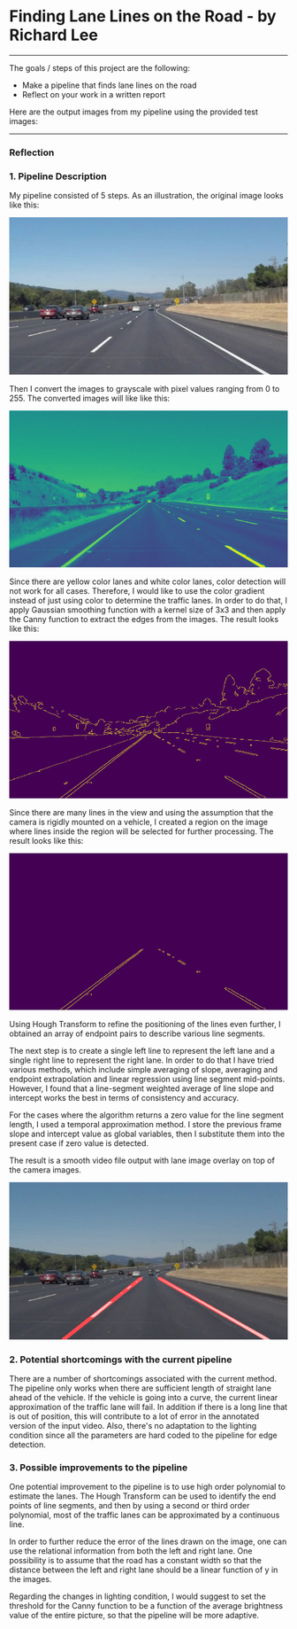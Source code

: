 # **Finding Lane Lines on the Road - by Richard Lee** 

---

The goals / steps of this project are the following:
* Make a pipeline that finds lane lines on the road
* Reflect on your work in a written report

Here are the output images from my pipeline using the provided test images:

[//]: # (Image References)

[image1]: ./Result_Images/solidWhiteCurve_after.jpg "solidWhiteCurve_after.jpg"
[image2]: ./Result_Images/whiteCarLaneSwitch_after.jpg "whiteCarLaneSwitch_after.jpg"
[image3]: ./Result_Images/whiteCarLaneSwitch_edge.jpg "whiteCarLaneSwitch_edge.jpg"
[image4]: ./Result_Images/whiteCarLaneSwitch_gray.jpg "whiteCarLaneSwitch_gray.jpg"
[image5]: ./Result_Images/whiteCarLaneSwitch_masked.jpg "whiteCarLaneSwitch_masked.jpg"
[image6]: ./Original_Images/solidWhiteCurve.jpg "solidWhiteCurve.jpg"

---

### Reflection

### 1. Pipeline Description

My pipeline consisted of 5 steps. As an illustration, the original image looks like this:

![alt text][image6]

Then I convert the images to grayscale with pixel values ranging from 0 to 255.  The converted images will like like this:

![alt text][image4]

Since there are yellow color lanes and white color lanes, color detection will not work for all cases.  Therefore, I would like to use the color gradient instead of just using color to determine the traffic lanes.  In order to do that, I apply Gaussian smoothing function with a kernel size of 3x3 and then apply the Canny function to extract the edges from the images. The result looks like this:

![alt text][image3]

Since there are many lines in the view and using the assumption that the camera is rigidly mounted on a vehicle, I created a region on the image where lines inside the region will be selected for further processing.  The result looks like this:

![alt text][image5]

Using Hough Transform to refine the positioning of the lines even further, I obtained an array of endpoint pairs to describe various line segments.  

The next step is to create a single left line to represent the left lane and a single right line to represent the right lane.  In order to do that I have tried various methods, which include simple averaging of slope, averaging and endpoint extrapolation and linear regression using line segment mid-points.  However, I found that a line-segment weighted average of line slope and intercept works the best in terms of consistency and accuracy.

For the cases where the algorithm returns a zero value for the line segment length, I used a temporal approximation method. I store the previous frame slope and intercept value as global variables, then I substitute them into the present case if zero value is detected.

The result is a smooth video file output with lane image overlay on top of the camera images.

![alt text][image1]

### 2. Potential shortcomings with the current pipeline

There are a number of shortcomings associated with the current method.  The pipeline only works when there are sufficient length of straight lane ahead of the vehicle.  If the vehicle is going into a curve, the current linear approximation of the traffic lane will fail.  In addition if there is a long line that is out of position, this will contribute to a lot of error in the annotated version of the input video.  Also, there's no adaptation to the lighting condition since all the parameters are hard coded to the pipeline for edge detection.  

### 3. Possible improvements to the pipeline

One potential improvement to the pipeline is to use high order polynomial to estimate the lanes.  The Hough Transform can be used to identify the end points of line segments, and then by using a second or third order polynomial, most of the traffic lanes can be approximated by a continuous line.

In order to further reduce the error of the lines drawn on the image, one can use the relational information from both the left and right lane.  One possibility is to assume that the road has a constant width so that the distance between the left and right lane should be a linear function of y in the images.

Regarding the changes in lighting condition, I would suggest to set the threshold for the Canny function to be a function of  the average brightness value of the entire picture, so that the pipeline will be more adaptive.
